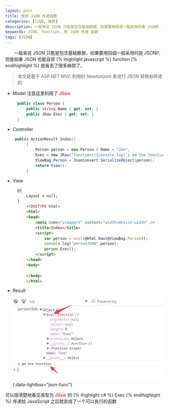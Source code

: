 ```yaml
---
layout: post
title: 使用 JSON 传递函数
categories: [JSON, 推荐]
description: 一般来说 JSON 只能是包含基础数据，如果要用回调一般采用的是 JSONP, 但是如果 JSON 也能自带 {% ihighlight javascript %} function {% endihighlight %} 就省去了很多麻烦了。
keywords: JSON, function, 用 JSON 传递 函数
tags: [JSON]
---
```


　　一般来说 JSON 只能是包含基础数据，如果要用回调一般采用的是 JSONP, 但是如果 JSON 也能自带 {% ihighlight javascript %} function {% endihighlight %} 就省去了很多麻烦了。

> 本文是基于 ASP.NET MVC 利用的 Newtonjson 来进行 JSON 转换和传递的

* Model 注意这里利用了 <font color="red">JRaw</font>

  ```c#
    public class Person {
        public string Name { get; set; }
        public JRaw Exec { get; set; }
    }
  ```

* Controller 

  ```c#
   public ActionResult Index()
        {
            Person person = new Person { Name = "Joe",
            Exec = new JRaw("function(){console.log('i am the function')}") };
            ViewBag.Person = JsonConvert.SerializeObject(person);
            return View();
        }
  ```

* View

  ```html  
    @{
        Layout = null;
    }
        <!DOCTYPE html>
        <html>
        <head>
            <meta name="viewport" content="width=device-width" />
            <title>Index</title>
            <script>
                var person = eval(@Html.Raw(@ViewBag.Person));
                console.log("personJSON",person);
                person.Exec();
            </script>
        </head>
        <body>
            
        </body>
        </html>

  ```

* Result

    [![json-with-function][img1]][img1]{:data-lightbox="json-func"}

可以很清楚地看见类型为 <font color="red">JRaw</font> 的 {% ihighlight c# %} Exec {% endihighlight %} 传递给 JavaScript 之后就变成了一个可以执行的函数

[href1]: http://www.newtonsoft.com/json

[img1]: /images/post/json/josn-with-function.jpg